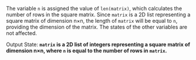 The variable `n` is assigned the value of `len(matrix)`, which calculates the number of rows in the square matrix. Since `matrix` is a 2D list representing a square matrix of dimension n×n, the length of `matrix` will be equal to `n`, providing the dimension of the matrix. The states of the other variables are not affected.

Output State: **`matrix` is a 2D list of integers representing a square matrix of dimension n×n, where `n` is equal to the number of rows in `matrix`.**